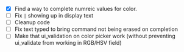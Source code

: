 - [x] Find a way to complete numreic values for color.
- [ ] Fix `|` showing up in display text
- [ ] Cleanup code
- [ ] Fix text typed to bring command not being erased on completion
- [ ] Make that ui_validation on color picker work (without preventing ui_validate from working in RGB/HSV field)
